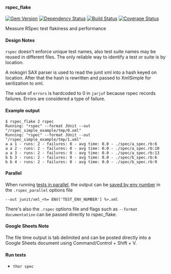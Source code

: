 #### rspec_flake
[![Gem Version](https://badge.fury.io/rb/rspec_flake.svg)](http://badge.fury.io/rb/rspec_flake)
[![Dependency Status](https://gemnasium.com/bootstraponline/rspec_flake.svg?nocache)](https://gemnasium.com/bootstraponline/rspec_flake)
[![Build Status](https://travis-ci.org/bootstraponline/rspec_flake.svg?branch=master)](https://travis-ci.org/bootstraponline/rspec_flake/builds)
[![Coverage Status](https://coveralls.io/repos/bootstraponline/rspec_flake/badge.svg?nocache)](https://coveralls.io/r/bootstraponline/rspec_flake)

Measure RSpec test flakiness and performance

#### Design Notes

`rspec` doesn't enforce unique test names, also test suite names may be reused
in different files. The only reliable way to identify a test or suite is by
location.

A nokogiri SAX parser is used to read the junit xml into a hash keyed on
location. After that the hash is rewritten and passed to XmlSimple for
serilization to xml.

The value of `errors` is hardcoded to 0 in `jarjuf` because rspec records
failures. Errors are considered a type of failure.

#### Example output

```
$ rspec_flake 2 rspec
Running: "rspec" --format JUnit --out "/rspec_simple_example/tmp/0.xml"
Running: "rspec" --format JUnit --out "/rspec_simple_example/tmp/1.xml"
a a 1 - runs: 2 - failures: 0 - avg time: 0.0 - ./spec/a_spec.rb:6
a a 2 - runs: 2 - failures: 0 - avg time: 0.0 - ./spec/a_spec.rb:10
a a 3 - runs: 2 - failures: 0 - avg time: 0.0 - ./spec/a_spec.rb:13
b b 3 - runs: 2 - failures: 0 - avg time: 0.0 - ./spec/b_spec.rb:6
b b 4 - runs: 2 - failures: 0 - avg time: 0.0 - ./spec/b_spec.rb:9
```

#### Parallel

When running [tests in parallel](https://github.com/grosser/parallel_tests),
the output can be [saved by env number](http://elementalselenium.com/tips/57-junit-xml)
in the `.rspec_parallel` options file

`--out junit/xml_<%= ENV['TEST_ENV_NUMBER'] %>.xml`

There's also the `.rspec` options file and flags such as `--format documentation`
can be passed directly to rspec_flake.

#### Google Sheets Note

The file time output is tab delimited and can be posted directly into
a Google Sheets document using Command/Control + Shift + V.

#### Run tests

- `thor spec`
